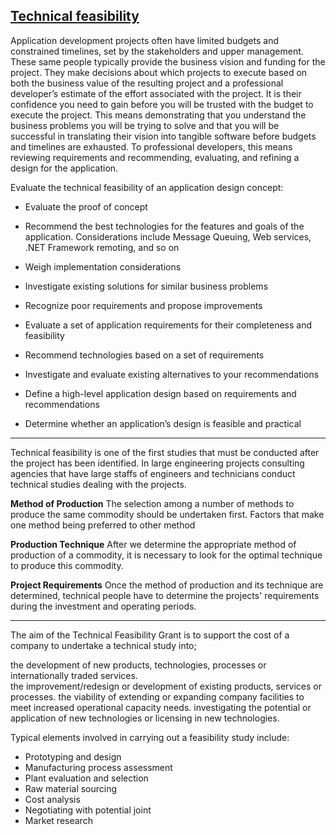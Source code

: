 [Technical feasibility](https://en.wikipedia.org/wiki/Technical_feasibility)
----------------------------------------------------------------------------------

Application development projects often have limited budgets and constrained timelines, set by the stakeholders and upper management. These same people typically provide the business vision and funding for the project. They make decisions about which projects to execute based on both the business value of the resulting project and a professional developer’s estimate of the effort associated with the project. It is their confidence you need to gain before you will be trusted with the budget to execute the project. This means demonstrating that you understand the business problems you will be trying to solve and that you will be successful in translating their vision into tangible software before budgets and timelines are exhausted. To professional developers, this means reviewing requirements and recommending, evaluating, and refining a design for the application.


Evaluate the technical feasibility of an application design concept:
  - Evaluate the proof of concept
  - Recommend the best technologies for the features and goals of the application. Considerations include Message Queuing, Web         services, .NET Framework remoting, and so on
  - Weigh implementation considerations
  - Investigate existing solutions for similar business problems


  - Recognize poor requirements and propose improvements
  - Evaluate a set of application requirements for their completeness and feasibility
  - Recommend technologies based on a set of requirements
  - Investigate and evaluate existing alternatives to your recommendations
  - Define a high-level application design based on requirements and recommendations
  - Determine whether an application’s design is feasible and practical 



-------------------------------------------------------------------------------------------

Technical feasibility is one of the first studies that must be conducted after the project has been identified. In large engineering projects consulting agencies that have large staffs of engineers and technicians conduct technical studies dealing with the projects.

**Method of Production**
The selection among a number of methods to produce the same commodity should be undertaken first. Factors that make one method being preferred to other method

**Production Technique**
After we determine the appropriate method of production of a commodity, it is necessary to look for the optimal technique to produce this commodity.

**Project Requirements**
Once the method of production and its technique are determined, technical people have to determine the projects' requirements during the investment and operating periods.

----------------------------
The aim of the Technical Feasibility Grant is to support the cost of a company to undertake a technical study into;

the development of new products, technologies, processes or internationally traded services.  
the improvement/redesign or development of existing products, services or processes.
the viability of extending or expanding company facilities to meet increased operational capacity needs.
investigating the potential or application of new technologies or licensing in new technologies.

Typical elements involved in carrying out a feasibility study include:

  - Prototyping and design
  - Manufacturing process assessment
  - Plant evaluation and selection
  - Raw material sourcing
  - Cost analysis
  - Negotiating with potential joint 
  - Market research
